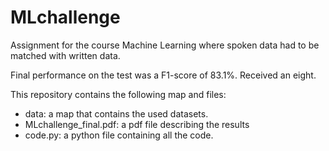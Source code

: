 # MLchallenge
Assignment for the course Machine Learning where spoken data had to be matched with written data.

Final performance on the test was a F1-score of 83.1%. Received an eight.

This repository contains the following map and files:

* data: a map that contains the used datasets.
* MLchallenge_final.pdf: a pdf file describing the results
* code.py: a python file containing all the code.
